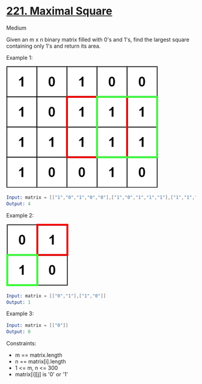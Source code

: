 # [221. Maximal Square](https://leetcode.com/problems/maximal-square/)

Medium

Given an m x n binary matrix filled with 0's and 1's, find the largest square containing only 1's and return its area.

Example 1:

![image1](1.jpeg)

```s
Input: matrix = [["1","0","1","0","0"],["1","0","1","1","1"],["1","1","1","1","1"],["1","0","0","1","0"]]
Output: 4
```

Example 2:

![image2](2.jpeg)

```s
Input: matrix = [["0","1"],["1","0"]]
Output: 1
```

Example 3:

```s
Input: matrix = [["0"]]
Output: 0
```

Constraints:

- m == matrix.length
- n == matrix[i].length
- 1 <= m, n <= 300
- matrix[i][j] is '0' or '1'
